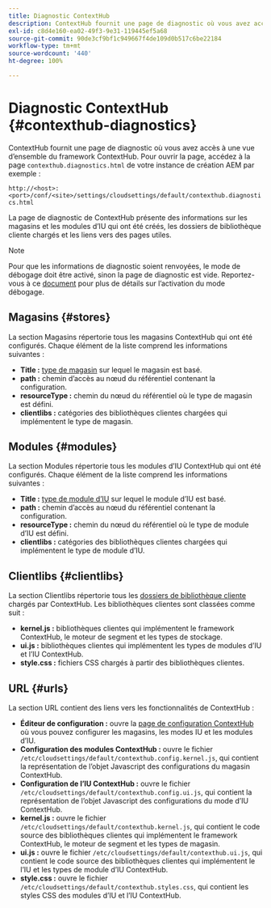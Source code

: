 ```yaml
---
title: Diagnostic ContextHub
description: ContextHub fournit une page de diagnostic où vous avez accès à une vue d’ensemble du framework ContextHub
exl-id: c8d4e160-ea02-49f3-9e31-119445ef5a68
source-git-commit: 90de3cf9bf1c949667f4de109d0b517c6be22184
workflow-type: tm+mt
source-wordcount: '440'
ht-degree: 100%

---
```


# Diagnostic ContextHub {#contexthub-diagnostics}

ContextHub fournit une page de diagnostic où vous avez accès à une vue d’ensemble du framework ContextHub. Pour ouvrir la page, accédez à la page `contexthub.diagnostics.html` de votre instance de création AEM par exemple :

`http://<host>:<port>/conf/<site>/settings/cloudsettings/default/contexthub.diagnostics.html`

La page de diagnostic de ContextHub présente des informations sur les magasins et les modules d’IU qui ont été créés, les dossiers de bibliothèque cliente chargés et les liens vers des pages utiles.

>[!NOTE]
>
>Pour que les informations de diagnostic soient renvoyées, le mode de débogage doit être activé, sinon la page de diagnostic est vide. Reportez-vous à ce [document](configuring-contexthub.md#debugging-contexthub) pour plus de détails sur l’activation du mode débogage.

## Magasins {#stores}

La section Magasins répertorie tous les magasins ContextHub qui ont été configurés. Chaque élément de la liste comprend les informations suivantes :

* **Title :** [type de magasin](sample-stores.md) sur lequel le magasin est basé.
* **path :** chemin d’accès au nœud du référentiel contenant la configuration.
* **resourceType :** chemin du nœud du référentiel où le type de magasin est défini.
* **clientlibs :** catégories des bibliothèques clientes chargées qui implémentent le type de magasin.

## Modules {#modules}

La section Modules répertorie tous les modules d’IU ContextHub qui ont été configurés. Chaque élément de la liste comprend les informations suivantes :

* **Title :** [type de module d’IU](sample-modules.md) sur lequel le module d’IU est basé.
* **path :** chemin d’accès au nœud du référentiel contenant la configuration.
* **resourceType :** chemin du nœud du référentiel où le type de module d’IU est défini.
* **clientlibs :** catégories des bibliothèques clientes chargées qui implémentent le type de module d’IU.

## Clientlibs {#clientlibs}

La section Clientlibs répertorie tous les [dossiers de bibliothèque cliente](/help/implementing/developing/introduction/clientlibs.md) chargés par ContextHub. Les bibliothèques clientes sont classées comme suit :

* **kernel.js :** bibliothèques clientes qui implémentent le framework ContextHub, le moteur de segment et les types de stockage.
* **ui.js :** bibliothèques clientes qui implémentent les types de modules d’IU et l’IU ContextHub.
* **style.css :** fichiers CSS chargés à partir des bibliothèques clientes.

## URL {#urls}

La section URL contient des liens vers les fonctionnalités de ContextHub :

* **Éditeur de configuration :** ouvre la [page de configuration ContextHub](configuring-contexthub.md) où vous pouvez configurer les magasins, les modes IU et les modules d’IU.
* **Configuration des modules ContextHub :** ouvre le fichier `/etc/cloudsettings/default/contexthub.config.kernel.js`, qui contient la représentation de l’objet Javascript des configurations du magasin ContextHub.
* **Configuration de l’IU ContextHub :** ouvre le fichier `/etc/cloudsettings/default/contexthub.config.ui.js`, qui contient la représentation de l’objet Javascript des configurations du mode d’IU ContextHub.
* **kernel.js :** ouvre le fichier `/etc/cloudsettings/default/contexthub.kernel.js`, qui contient le code source des bibliothèques clientes qui implémentent le framework ContextHub, le moteur de segment et les types de magasin.
* **ui.js :** ouvre le fichier `/etc/cloudsettings/default/contexthub.ui.js`, qui contient le code source des bibliothèques clientes qui implémentent le l’IU et les types de module d’IU ContextHub.
* **style.css :** ouvre le fichier `/etc/cloudsettings/default/contexthub.styles.css`, qui contient les styles CSS des modules d’IU et l’IU ContextHub.
